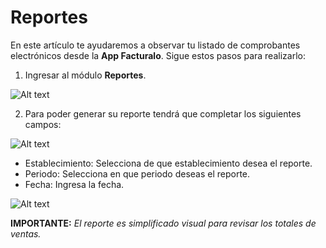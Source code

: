 # Reportes

En este artículo te ayudaremos a observar tu listado de comprobantes electrónicos desde la **App Facturalo**. Sigue estos pasos para realizarlo:

1. Ingresar al módulo **Reportes**.

![Alt text](img/caja7.jpg)

2. Para poder generar su reporte tendrá que completar los siguientes campos:

![Alt text](img/caja6.jpg)

- Establecimiento: Selecciona de que establecimiento desea el reporte.
- Periodo: Selecciona en que periodo deseas el reporte.
- Fecha: Ingresa la fecha.

![Alt text](img/cotiza.jpg)

**IMPORTANTE:**
*El reporte es simplificado visual para revisar los totales de ventas.*
